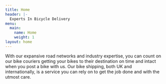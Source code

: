 ```yaml
---
title: Home
header: |-
  Experts In Bicycle Delivery
menu:
  main:
    name: Home
    weight: 1
layout: home
---
```


With our expansive road networks and industry expertise, you can count on our bike couriers getting your bikes to their destination on time and intact when you post a bike with us. Our bike shipping, both UK and internationally, is a service you can rely on to get the job done and with the utmost care.